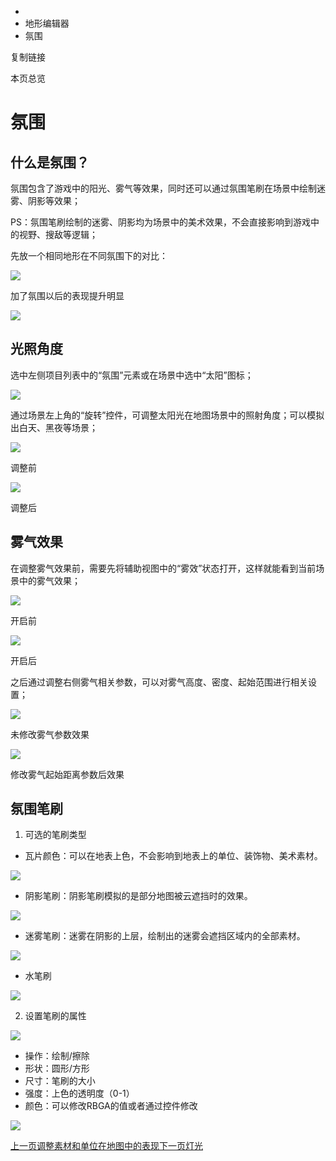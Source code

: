   * [](/)
  * 地形编辑器
  * 氛围

复制链接

本页总览

# 氛围

## 什么是氛围？[​](/Manual/SceneEditor/LightGroup#什么是氛围 "什么是氛围？的直接链接")

氛围包含了游戏中的阳光、雾气等效果，同时还可以通过氛围笔刷在场景中绘制迷雾、阴影等效果；

PS：氛围笔刷绘制的迷雾、阴影均为场景中的美术效果，不会直接影响到游戏中的视野、搜敌等逻辑；

先放一个相同地形在不同氛围下的对比：

![](https://doc.sce.xd.com/assets/images/默认状态-7930bf3fb2e2d54b034ad30b30071c75.png)

加了氛围以后的表现提升明显

![](https://doc.sce.xd.com/assets/images/加了氛围-3aaa02154f9d29bfd66e8e3144f78397.png)

## 光照角度[​](/Manual/SceneEditor/LightGroup#光照角度 "光照角度的直接链接")

选中左侧项目列表中的“氛围”元素或在场景中选中“太阳”图标；

![](https://doc.sce.xd.com/assets/images/选中氛围-ede2841e903676fa28405482c2b68952.png)

通过场景左上角的“旋转”控件，可调整太阳光在地图场景中的照射角度；可以模拟出白天、黑夜等场景；

![](https://doc.sce.xd.com/assets/images/氛围角度调整前-bf36e29f104f3badd384ba9cd0034e3f.png)

调整前

![](https://doc.sce.xd.com/assets/images/氛围角度调整后-f8639ea79003e708e601fd530e8e02a1.png)

调整后

## 雾气效果[​](/Manual/SceneEditor/LightGroup#雾气效果 "雾气效果的直接链接")

在调整雾气效果前，需要先将辅助视图中的“雾效”状态打开，这样就能看到当前场景中的雾气效果；

![](https://doc.sce.xd.com/assets/images/雾气开启前-bb9b6b7e9fe675925d55153d23ce17c2.png)

开启前

![](https://doc.sce.xd.com/assets/images/雾气开启后-8d2474b2f185b9fc1280b60db7846a68.png)

开启后

之后通过调整右侧雾气相关参数，可以对雾气高度、密度、起始范围进行相关设置；

![](https://doc.sce.xd.com/assets/images/雾气未修改-e10ab43da5ee791515d6e3acbde01613.png)

未修改雾气参数效果

![](https://doc.sce.xd.com/assets/images/雾气修改参数-047df06f5449defb59b6dba7d5fd711b.png)

修改雾气起始距离参数后效果

## 氛围笔刷[​](/Manual/SceneEditor/LightGroup#氛围笔刷 "氛围笔刷的直接链接")

  1. 可选的笔刷类型

  * 瓦片颜色：可以在地表上色，不会影响到地表上的单位、装饰物、美术素材。

![](https://doc.sce.xd.com/assets/images/瓦片-a25a2f017c2f96d93962ff15abd7e399.png)

  * 阴影笔刷：阴影笔刷模拟的是部分地图被云遮挡时的效果。

![](https://doc.sce.xd.com/assets/images/阴影-d42b9c3d3ff655a9f55d2a0fdfe422b7.png)

  * 迷雾笔刷：迷雾在阴影的上层，绘制出的迷雾会遮挡区域内的全部素材。

![](https://doc.sce.xd.com/assets/images/迷雾-f7e2db73fc49daa178328b1cfb83556b.png)

  * 水笔刷

![](https://doc.sce.xd.com/assets/images/水温里-3973fb65beb56d44d47602528e5099e5.png)

  2. 设置笔刷的属性

![](https://doc.sce.xd.com/assets/images/10-35afb769ca07cea52975b6593a2d1266.png)

  * 操作：绘制/擦除
  * 形状：圆形/方形
  * 尺寸：笔刷的大小
  * 强度：上色的透明度（0-1）
  * 颜色：可以修改RBGA的值或者通过控件修改

![](https://doc.sce.xd.com/assets/images/rgb-09f88a573d25b8ca4fed5415b0a11e29.png)

[上一页调整素材和单位在地图中的表现](/Manual/SceneEditor/调整素材和单位在地图中的表现)[下一页灯光](/Manual/SceneEditor/灯光)


